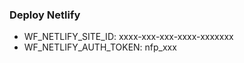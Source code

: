 ### Deploy Netlify

- WF_NETLIFY_SITE_ID: xxxx-xxx-xxx-xxxx-xxxxxxx
- WF_NETLIFY_AUTH_TOKEN: nfp_xxx
